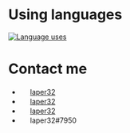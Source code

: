 # Using languages
[![Language uses](https://github-readme-stats-git-masterrstaa-rickstaa.vercel.app/api/top-langs/?username=laper32&layout=compact)](https://github.com/laper32)

# Contact me
* <img src = "https://www.laper32.net/favicon.ico" width="16" height="16" /> [laper32](https://www.laper32.net)
* <img src = "https://store.steampowered.com/favicon.ico" width="16" height="16" /> [laper32](https://steamcommunity.com/id/laper32/)
* <img src = "https://im.qq.com/favicon.ico" width="16" height="16"/> [laper32](http://wpa.qq.com/msgrd?v=3&uin=460039242&site=qq&menu=yes)
* <img src="https://discord.com/assets/07dca80a102d4149e9736d4b162cff6f.ico" width="16" height="16" /> laper32#7950

